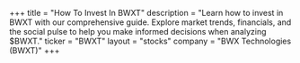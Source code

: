 +++
title = "How To Invest In BWXT"
description = "Learn how to invest in BWXT with our comprehensive guide. Explore market trends, financials, and the social pulse to help you make informed decisions when analyzing $BWXT."
ticker = "BWXT"
layout = "stocks"
company = "BWX Technologies (BWXT)"
+++

